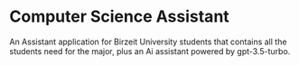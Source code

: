 # Computer Science Assistant
An Assistant application for Birzeit University students that contains all the students need for the major, plus an Ai assistant powered by gpt-3.5-turbo.
